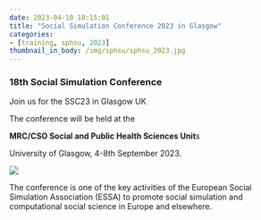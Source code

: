 ```yaml
---
date: 2023-04-10 18:15:01
title: "Social Simulation Conference 2023 in Glasgow"
categories:
- [training, sphsu, 2023]
thumbnail_in_body: /img/sphsu/sphsu_2023.jpg
---
```


<h3 class="_excerpt_ignore">18th Social Simulation Conference</h3>
Join us for the SSC23 in Glasgow UK

The conference will be held at the

**MRC/CSO Social and Public Health Sciences Unit**s

University of Glasgow, 4-8th September 2023.

![](https://ssc23-sphsu.online/wp-content/uploads/2023/03/Media_813345_smxx-500x86-1.png)

The conference is one of the key activities of the European Social Simulation Association (ESSA) to promote social simulation and computational social science in Europe and elsewhere.

